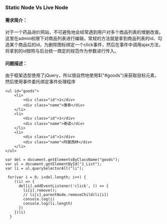 ### Static Node  Vs Live Node

#### 需求简介：

对于一个药品询价网站，不可避免地会经常遇到用户对多个商品列表的增删改查。这里在admin权限下对商品列表进行编辑，常规的方法就是拿到商品列表的id、勾选某个商品后的id，为删除图标绑定一个click事件，然后在事件中调用ajax方法，将拿到的id按照与后台统一商定的规范作为参数进行传入。

#### 问题描述：

由于框架选型使用了jQuery，所以很自然地使用$("#goods")来获取目标元素，然后使用事件委托绑定事件处理程序
````
<ul id="goods">
    <li>
        <div class="id">1</div>
        <div class="name">康泰</div>
    </li>
    <li>
        <div class="id">1</div>
        <div class="name">泰诺</div>
    </li>
    <li>
        <div class="id">1</div>
        <div class="name">阿莫西林</div>
    </li>
</ul>

var del = document.getElementsByClassName("goods");
var ul = document.getElementById("J_List");
var li = ul.querySelectorAll("li");

 for(var i = 0; i<del.length; i++) {
    ((i) => {
      del[i].addEventListener('click', () => {
        li[i].remove();
        // li[i].parentNode.removeChild(li[i])
        console.log(i)
        console.log(li.length)
      })
    })(i)
  }
````